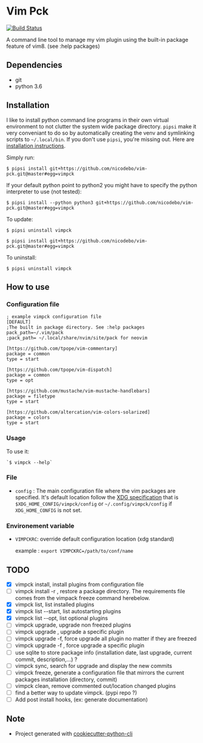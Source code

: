 # Vim Pck

[![Build Status](https://travis-ci.org/nicodebo/vim-pck.svg?branch=master)](https://travis-ci.org/nicodebo/vim-pck)

A command line tool to manage my vim plugin using the built-in package
feature of vim8. (see :help packages)

## Dependencies

* git
* python 3.6

## Installation

I like to install python command line programs in their own virtual environment
to not clutter the system wide package directory. `pipsi` make it very
conveniant to do so by automatically creating the venv and symlinking scripts
to `~/.local/bin`. If you don't use `pipsi`, you're missing out. Here are
[installation instructions](https://github.com/mitsuhiko/pipsi#readme).

Simply run:

`$ pipsi install git+https://github.com/nicodebo/vim-pck.git@master#egg=vimpck`

If your default python point to python2 you might have to specify the python
interpreter to use (not tested):

`$ pipsi install --python python3 git+https://github.com/nicodebo/vim-pck.git@master#egg=vimpck`

To update:

`$ pipsi uninstall vimpck`

`$ pipsi install git+https://github.com/nicodebo/vim-pck.git@master#egg=vimpck`

To uninstall:

`$ pipsi uninstall vimpck`

## How to use

### Configuration file

```dosini
; example vimpck configuration file
[DEFAULT]
;The built in package directory. See :help packages 
pack_path=~/.vim/pack
;pack_path= ~/.local/share/nvim/site/pack for neovim

[https://github.com/tpope/vim-commentary]
package = common
type = start

[https://github.com/tpope/vim-dispatch]
package = common
type = opt

[https://github.com/mustache/vim-mustache-handlebars]
package = filetype
type = start

[https://github.com/altercation/vim-colors-solarized]
package = colors
type = start
```
 
### Usage
 
To use it:

    `$ vimpck --help`

### File

* `config` : The main configuration file where the vim packages are
  specified. It's default location follow the [XDG specification](https://specifications.freedesktop.org/basedir-spec/basedir-spec-latest.html) that is `$XDG_HOME_CONFIG/vimpck/config` or `~/.config/vimpck/config` if `XDG_HOME_CONFIG` is not set.

### Environement variable

* `VIMPCKRC`: override default configuration location (xdg standard)

   example : `export VIMPCKRC=/path/to/conf/name`

## TODO

- [x] vimpck install, install plugins from configuration file
- [ ] vimpck install -r <requirements>, restore a package directory. The
      requirements file comes from the vimpack freeze command herebelow.
- [x] vimpck list, list installed plugins
- [x] vimpck list --start, list autostarting plugins
- [x] vimpck list --opt, list optional plugins
- [ ] vimpck upgrade, upgrade non freezed plugins
- [ ] vimpck upgrade <plugin>, upgrade a specific plugin
- [ ] vimpck upgrade -f, force upgrade all plugin no matter if they are
      freezed
- [ ] vimpck upgrade -f <plugin>, force upgrade a specific plugin
- [ ] use sqlite to store package info (installation date, last upgrade,
      current commit, description,…) ?
- [ ] vimpck sync, search for upgrade and display the new commits
- [ ] vimpck freeze, generate a configuration file that mirrors the current
  packages installation (directory, commit)
- [ ] vimpck clean, remove commented out/location changed plugins
- [ ] find a better way to update vimpck. (pypi repo ?)
- [ ] Add post install hooks, (ex: generate documentation)

## Note

* Project generated with
  [cookiecutter-python-cli](https://github.com/nvie/cookiecutter-python-cli)
